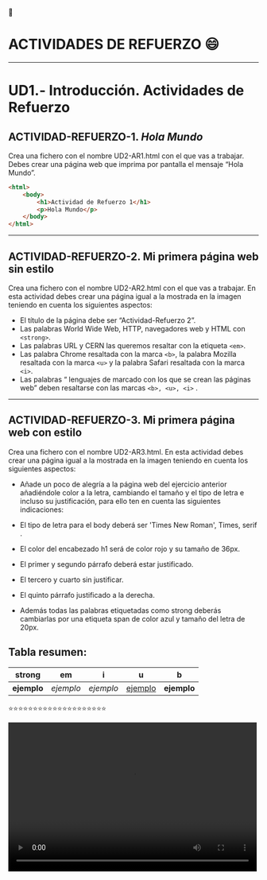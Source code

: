 


🎃<h1>ACTIVIDADES DE REFUERZO :smile:</h1>


---

# UD1.- Introducción. Actividades de Refuerzo
## ACTIVIDAD-REFUERZO-1. *Hola Mundo*

Crea una fichero con el nombre UD2-AR1.html con el que vas a trabajar. Debes crear una página web que imprima por pantalla el mensaje “Hola Mundo”.

```html
<html>
    <body>
        <h1>Actividad de Refuerzo 1</h1>
        <p>Hola Mundo</p>
    </body>
</html>
```

---

## ACTIVIDAD-REFUERZO-2. Mi primera página web sin estilo

Crea una fichero con el nombre UD2-AR2.html con el que vas a trabajar. En esta actividad debes crear una página igual a la mostrada en la imagen teniendo en
cuenta los siguientes aspectos:

- El título de la página debe ser “Actividad-Refuerzo 2”.
- Las palabras World Wide Web, HTTP, navegadores web y HTML con `<strong>`.
- Las palabras URL y CERN las queremos resaltar con la etiqueta `<em>`.
- Las palabra Chrome resaltada con la marca `<b>`, la palabra Mozilla resaltada con la marca `<u>` y la palabra Safari resaltada con la marca `<i>`.
- Las palabras “ lenguajes de marcado con los que se crean las páginas web” deben resaltarse con las marcas `<b>, <u>, <i>` .

---

## ACTIVIDAD-REFUERZO-3. Mi primera página web con estilo


Crea una fichero con el nombre UD2-AR3.html. En esta actividad debes crear una página igual a la mostrada en la imagen teniendo en cuenta los siguientes aspectos:

- Añade un poco de alegría a la página web del ejercicio anterior añadiéndole color a la letra, cambiando el tamaño y el tipo de letra e incluso su justificación, para ello ten en cuenta las siguientes indicaciones:

- El tipo de letra para el body deberá ser 'Times New Roman', Times, serif .
- El color del encabezado h1 será de color rojo y su tamaño de 36px.
- El primer y segundo párrafo deberá estar justificado.
- El tercero y cuarto sin justificar.
- El quinto párrafo justificado a la derecha.
- Además todas las palabras etiquetadas como strong deberás cambiarlas por una etiqueta span de color azul y tamaño del letra de 20px.


<!-- Línea horizontal -->

## Tabla resumen:
| strong  |  em | i  |  u |  b |
|---|---|---|---|---|
|   <strong>ejemplo</strong> | <em>ejemplo</em>  | <i>ejemplo</i>  | <u>ejemplo</u>  |  <b>ejemplo</b> |

⭐⭐⭐⭐⭐⭐⭐⭐⭐⭐⭐⭐⭐⭐⭐⭐⭐⭐⭐⭐


<video width="500" height="300" controls>
  <source src="https://youtu.be/7wzvqyP5B6w?si=oajwtnDM8LRk5rRE">
El teu navegador no soporta l'etiqueta video. Actualitza'l.
</video>
